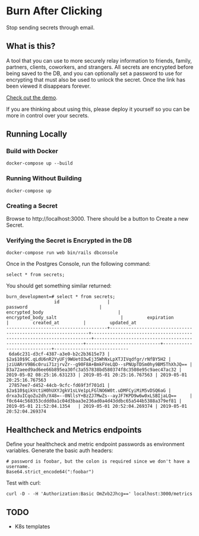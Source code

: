 # Burn After Clicking

Stop sending secrets through email.

## What is this?

A tool that you can use to more securely relay information to friends, family, partners, clients, coworkers, and strangers. All secrets are encrypted before being saved to the DB, and you can optionally set a password to use for encrypting that must also be used to unlock the secret. Once the link has been viewed it disappears forever.

[Check out the demo](https://burn-after-clicking.herokuapp.com/).

If you are thinking about using this, please deploy it yourself so you can be more in control over your secrets.

## Running Locally

### Build with Docker

```
docker-compose up --build
```

### Running Without Building

```
docker-compose up
```

### Creating a Secret

Browse to http://localhost:3000. There should be a button to Create a new Secret.

### Verifying the Secret is Encrypted in the DB

```
docker-compose run web bin/rails dbconsole
```

Once in the Postgres Console, run the following command:

```
select * from secrets;
```

You should get something similar returned:

```
burn_development=# select * from secrets;
                  id                  |                           password                           |                            encrypted_body                            |                       encrypted_body_salt                        |         expiration         |         created_at         |         updated_at
--------------------------------------+--------------------------------------------------------------+----------------------------------------------------------------------+------------------------------------------------------------------+----------------------------+----------------------------+----------------------------
 6da6c231-d3cf-4387-a3e0-b2c2b3615e73 | $2a$10$9C.qLdU6nR2YyUFj9WUetO3wEj35WhNxLpXTJIVqdfgr/rNfBY5H2 | jziUARrV9B6c0rui71zjrvZr--g90F8A+BmkFVeLQD--sPNUpTDSm0hy9BM5ThXhJQ== | 83a72aeed9ad6ee66b895ea30fc3a557838bd580374f8c3508e95c9aec47ac32 | 2019-05-02 08:25:16.631233 | 2019-05-01 20:25:16.767563 | 2019-05-01 20:25:16.767563
 27857ee7-d452-44cb-9cfc-fd69f3f701d1 | $2a$10$qikVctiH0hUXYJgkV1sLVe1pLFGlNO6W0t.uDMFCyiMiM5vDSQ6aG | drxa3uICqoZu2dh/X48=--0NllsY+BzZJ7MwZs--ayJF7KPD9w6w0xLSBIjaLQ==     | f0c644c568353cddd0a1c04d3baa3e236ad0a4d43ddbc65a544b5388a379ef81 | 2019-05-01 21:52:04.1354   | 2019-05-01 20:52:04.269374 | 2019-05-01 20:52:04.269374
```

## Healthcheck and Metrics endpoints

Define your healthcheck and metric endpoint passwords as environment variables. Generate the basic auth headers:

```
# password is foobar, but the colon is required since we don't have a username.
Base64.strict_encode64(":foobar")
```

Test with curl:

```
curl -D - -H 'Authorization:Basic OmZvb2Jhcg==' localhost:3000/metrics
```

## TODO
  * K8s templates
